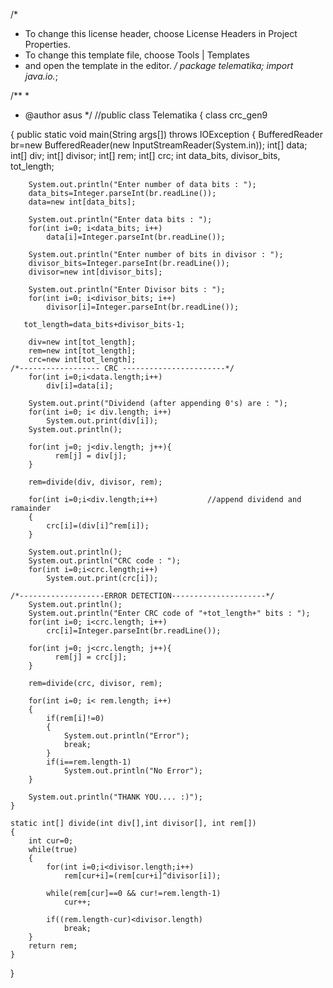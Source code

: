 /*
 * To change this license header, choose License Headers in Project Properties.
 * To change this template file, choose Tools | Templates
 * and open the template in the editor.
 */
package telematika;
import java.io.*;

/**
 *
 * @author asus
 */
//public class Telematika {
class crc_gen9
       
{
    public static void main(String args[]) throws IOException
    {
        BufferedReader br=new BufferedReader(new InputStreamReader(System.in));
        int[] data;
        int[] div;
        int[] divisor;
        int[] rem;
        int[] crc;
        int data_bits, divisor_bits, tot_length;
       
        System.out.println("Enter number of data bits : ");
        data_bits=Integer.parseInt(br.readLine());
        data=new int[data_bits];

        System.out.println("Enter data bits : ");
        for(int i=0; i<data_bits; i++)
            data[i]=Integer.parseInt(br.readLine());

        System.out.println("Enter number of bits in divisor : ");
        divisor_bits=Integer.parseInt(br.readLine());
        divisor=new int[divisor_bits];
       
        System.out.println("Enter Divisor bits : ");
        for(int i=0; i<divisor_bits; i++)
            divisor[i]=Integer.parseInt(br.readLine());

       tot_length=data_bits+divisor_bits-1;
       
        div=new int[tot_length];
        rem=new int[tot_length];
        crc=new int[tot_length];
    /*------------------ CRC -----------------------*/   
        for(int i=0;i<data.length;i++)
            div[i]=data[i];
       
        System.out.print("Dividend (after appending 0's) are : ");
        for(int i=0; i< div.length; i++)
            System.out.print(div[i]);       
        System.out.println();
       
        for(int j=0; j<div.length; j++){
              rem[j] = div[j];
        }
   
        rem=divide(div, divisor, rem);
       
        for(int i=0;i<div.length;i++)           //append dividend and ramainder
        {
            crc[i]=(div[i]^rem[i]);
        }
       
        System.out.println();
        System.out.println("CRC code : ");   
        for(int i=0;i<crc.length;i++)
            System.out.print(crc[i]);
           
    /*-------------------ERROR DETECTION---------------------*/   
        System.out.println();
        System.out.println("Enter CRC code of "+tot_length+" bits : ");
        for(int i=0; i<crc.length; i++)
            crc[i]=Integer.parseInt(br.readLine());
       
        for(int j=0; j<crc.length; j++){
              rem[j] = crc[j];
        }
   
        rem=divide(crc, divisor, rem);
       
        for(int i=0; i< rem.length; i++)
        {
            if(rem[i]!=0)
            {
                System.out.println("Error");
                break;
            }
            if(i==rem.length-1)
                System.out.println("No Error");
        }
       
        System.out.println("THANK YOU.... :)");
    }
   
    static int[] divide(int div[],int divisor[], int rem[])
    {
        int cur=0;
        while(true)
        {
            for(int i=0;i<divisor.length;i++)
                rem[cur+i]=(rem[cur+i]^divisor[i]);
           
            while(rem[cur]==0 && cur!=rem.length-1)
                cur++;
   
            if((rem.length-cur)<divisor.length)
                break;
        }
        return rem;
    }
}
   
